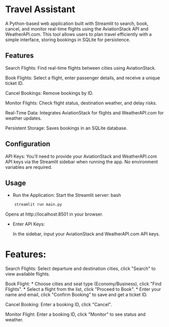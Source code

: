 # Travel Assistant

A Python-based web application built with Streamlit to search, book, cancel, and monitor real-time flights using the AviationStack API and WeatherAPI.com. This tool allows users to plan travel efficiently with a simple interface, storing bookings in SQLite for persistence.

 ## Features

Search Flights: Find real-time flights between cities using AviationStack.
    
Book Flights: Select a flight, enter passenger details, and receive a unique ticket ID.
    
Cancel Bookings: Remove bookings by ID.
    
Monitor Flights: Check flight status, destination weather, and delay risks.
    
Real-Time Data: Integrates AviationStack for flights and WeatherAPI.com for weather updates.
    
Persistent Storage: Saves bookings in an SQLite database.

## Configuration

API Keys: You’ll need to provide your AviationStack and WeatherAPI.com API keys via the Streamlit sidebar when running the app. No environment variables are required.

## Usage

* Run the Application: Start the Streamlit server:
    bash
```sh
    streamlit run main.py
```
Opens at http://localhost:8501 in your browser.

* Enter API Keys:

    In the sidebar, input your AviationStack and WeatherAPI.com API keys.

# Features:

Search Flights: Select departure and destination cities, click "Search" to view available flights.

Book Flight:
        * Choose cities and seat type (Economy/Business), click "Find Flights".
        * Select a flight from the list, click "Proceed to Book".
        * Enter your name and email, click "Confirm Booking" to save and get a ticket ID.
    
Cancel Booking: Enter a booking ID, click "Cancel".
    
Monitor Flight: Enter a booking ID, click "Monitor" to see status and weather.